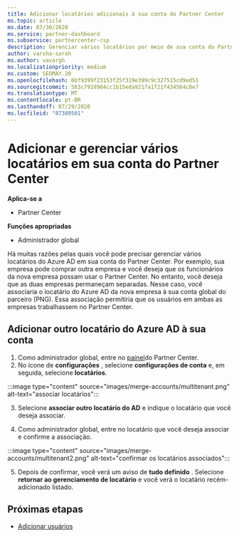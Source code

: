 ```yaml
---
title: Adicionar locatários adicionais à sua conta do Partner Center
ms.topic: article
ms.date: 07/30/2020
ms.service: partner-dashboard
ms.subservice: partnercenter-csp
description: Gerenciar vários locatários por meio de sua conta do Partner Center
author: varsha-sarah
ms.author: vavargh
ms.localizationpriority: medium
ms.custom: SEOMAY.20
ms.openlocfilehash: 6bf9399f23153f25f319e399c9c327515cd9ed51
ms.sourcegitcommit: 583c792d904cc1b15eda9217a1f21f434564c8e7
ms.translationtype: MT
ms.contentlocale: pt-BR
ms.lasthandoff: 07/29/2020
ms.locfileid: "87389501"
---
```

# <a name="add-and-manage-multiple-tenants-in-your-partner-center-account"></a>Adicionar e gerenciar vários locatários em sua conta do Partner Center

**Aplica-se a**

- Partner Center

**Funções apropriadas**

- Administrador global

Há muitas razões pelas quais você pode precisar gerenciar vários locatários do Azure AD em sua conta do Partner Center. Por exemplo, sua empresa pode comprar outra empresa e você deseja que os funcionários da nova empresa possam usar o Partner Center. No entanto, você deseja que as duas empresas permaneçam separadas. Nesse caso, você associaria o locatário do Azure AD da nova empresa à sua conta global do parceiro (PNG). Essa associação permitiria que os usuários em ambas as empresas trabalhassem no Partner Center.

## <a name="add-another-azure-ad-tenant-to-your-account"></a>Adicionar outro locatário do Azure AD à sua conta

1. Como administrador global, entre no [painel](https://partner.microsoft.com/dashboard)do Partner Center.
1. No ícone de **configurações** , selecione **configurações de conta** e, em seguida, selecione **locatários**.
 
:::image type="content" source="images/merge-accounts/multitenant.png" alt-text="associar locatários"::: 

3. Selecione **associar outro locatário do AD** e indique o locatário que você deseja associar.

1. Como administrador global, entre no locatário que você deseja associar e confirme a associação. 

:::image type="content" source="images/merge-accounts/multitenant2.png" alt-text="confirmar os locatários associados"::: 

5. Depois de confirmar, você verá um aviso de **tudo definido** .  Selecione **retornar ao gerenciamento de locatário** e você verá o locatário recém-adicionado listado.
 
## <a name="next-steps"></a>Próximas etapas

- [Adicionar usuários](create-user-accounts-and-set-permissions.md)
